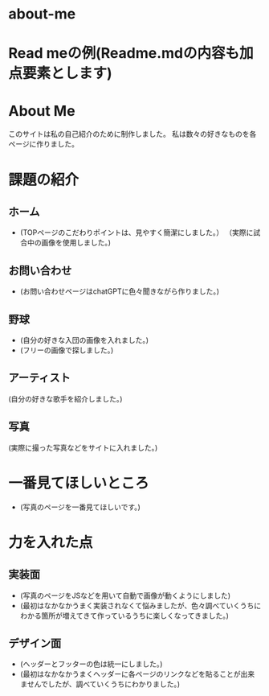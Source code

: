 # about-me
# Read meの例(Readme.mdの内容も加点要素とします)

# About Me 


このサイトは私の自己紹介のために制作しました。
私は数々の好きなものを各ページに作りました。


# 課題の紹介

## ホーム

- (TOPページのこだわりポイントは、見やすく簡潔にしました。）
（実際に試合中の画像を使用しました。)


## お問い合わせ

- (お問い合わせページはchatGPTに色々聞きながら作りました。)

## 野球

- (自分の好きな入団の画像を入れました。)
- (フリーの画像で探しました。)

## アーティスト
(自分の好きな歌手を紹介しました。)

## 写真
(実際に撮った写真などをサイトに入れました。)


# 一番見てほしいところ

- (写真のページを一番見てほしいです。)

# 力を入れた点
## 実装面

- (写真のページをJSなどを用いて自動で画像が動くようにしました)
- (最初はなかなかうまく実装されなくて悩みましたが、色々調べていくうちにわかる箇所が増えてきて作っているうちに楽しくなってきました。)

## デザイン面

- (ヘッダーとフッターの色は統一にしました。)
- (最初はなかなかうまくヘッダーに各ページのリンクなどを貼ることが出来ませんでしたが、調べていくうちにわかりました。)

